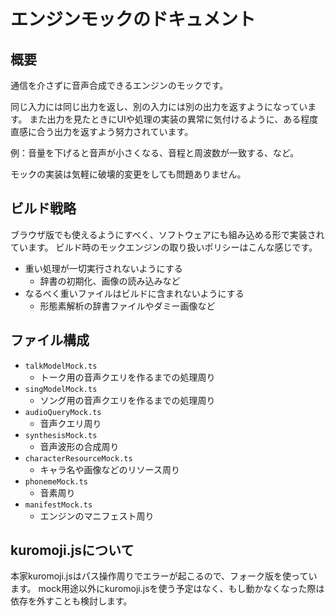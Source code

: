 # エンジンモックのドキュメント

## 概要

通信を介さずに音声合成できるエンジンのモックです。

同じ入力には同じ出力を返し、別の入力には別の出力を返すようになっています。
また出力を見たときにUIや処理の実装の異常に気付けるように、ある程度直感に合う出力を返すよう努力されています。

例：音量を下げると音声が小さくなる、音程と周波数が一致する、など。

モックの実装は気軽に破壊的変更をしても問題ありません。

## ビルド戦略

ブラウザ版でも使えるようにすべく、ソフトウェアにも組み込める形で実装されています。
ビルド時のモックエンジンの取り扱いポリシーはこんな感じです。

- 重い処理が一切実行されないようにする
  - 辞書の初期化、画像の読み込みなど
- なるべく重いファイルはビルドに含まれないようにする
  - 形態素解析の辞書ファイルやダミー画像など

## ファイル構成

- `talkModelMock.ts`
  - トーク用の音声クエリを作るまでの処理周り
- `singModelMock.ts`
  - ソング用の音声クエリを作るまでの処理周り
- `audioQueryMock.ts`
  - 音声クエリ周り
- `synthesisMock.ts`
  - 音声波形の合成周り
- `characterResourceMock.ts`
  - キャラ名や画像などのリソース周り
- `phonemeMock.ts`
  - 音素周り
- `manifestMock.ts`
  - エンジンのマニフェスト周り

## kuromoji.jsについて

本家kuromoji.jsはパス操作周りでエラーが起こるので、フォーク版を使っています。
mock用途以外にkuromoji.jsを使う予定はなく、もし動かなくなった際は依存を外すことも検討します。
